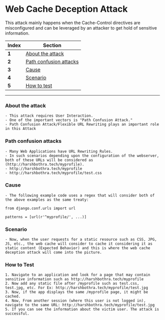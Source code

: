 # Web Cache Deception Attack

This attack mainly happens when the Cache-Control directives are misconfigured and can be leveraged by an attacker to get hold of sensitive information.

Index | Section
--- | ---
**1** | [About the attack](#About-the-attack)
**2** | [Path confusion attacks](#Path-confusion-attacks)
**3** | [Cause](#cause)
**4** | [Scenario](#Scenario)
**5** | [How to test](#How-to-test)
___

### About the attack
```
- This attack requires User Interaction. 
- One of the important vectors is "Path Confusion Attack."
- Path Confusion Attack/Flexible URL Rewriting plays an important role in this Attack
```

### Path confusion attacks
```
- Many Web Applications have URL Rewriting Rules.
- In such scenarios depending upon the configuration of the webserver, both of these URLs will be considered as (http://harshbothra.tech/myprofile).
- http://harshbothra.tech/myprofile
- http://harshbothra.tech/myprofile/test.css
```

### Cause
```
- The following example code uses a regex that will consider both of the above examples as the same treaty: 

from django.conf.urls import url

patterns = [url(r'^myprofile/', ...)]
```

### Scenario
```
- Now, when the user requests for a static resource such as CSS, JPG, JS, etc., the web cache will consider to cache it considering it as static content (Expected Behavior) and this is where the web cache deception attack will come into the picture.
```

### How to Test
```
1. Navigate to an application and look for a page that may contain sensitive information such as http://harshbothra.tech/myprofile
2. Now add any static file after /myprofile such as test.css, test.jpg, etc. For Ex: http://harshbothra.tech/myprofile/test.jpg
3. Now, if the app displays the same /myprofile page, it might be cached. 
4. Now, From another session (where this user is not logged in), navigate to the same URL: http://harshbothra.tech/myprofile/test.jpg
5. If you can see the information about the victim user. The attack is successful.
```
